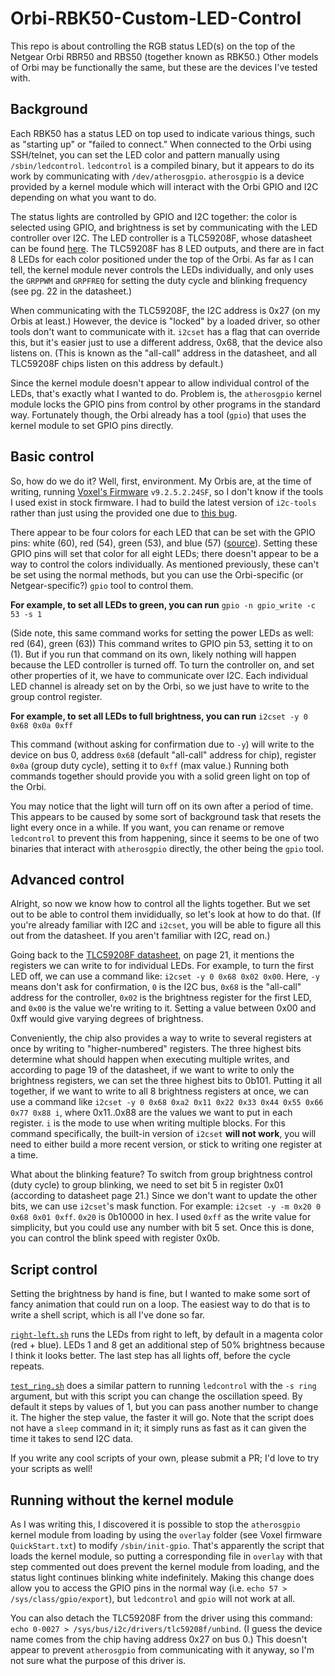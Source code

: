 # Orbi-RBK50-Custom-LED-Control

This repo is about controlling the RGB status LED(s) on the top of the Netgear Orbi RBR50 and RBS50 (together known as RBK50.) Other models of Orbi may be functionally the same, but these are the devices I've tested with.

## Background

Each RBK50 has a status LED on top used to indicate various things, such as "starting up" or "failed to connect." When connected to the Orbi using SSH/telnet, you can set the LED color and pattern manually using `/sbin/ledcontrol`. `ledcontrol` is a compiled binary, but it appears to do its work by communicating with `/dev/atherosgpio`. `atherosgpio` is a device provided by a kernel module which will interact with the Orbi GPIO and I2C depending on what you want to do.

The status lights are controlled by GPIO and I2C together: the color is selected using GPIO, and brightness is set by communicating with the LED controller over I2C. The LED controller is a TLC59208F, whose datasheet can be found [here](https://www.ti.com/lit/ds/symlink/tlc59208f.pdf). The TLC59208F has 8 LED outputs, and there are in fact 8 LEDs for each color positioned under the top of the Orbi. As far as I can tell, the kernel module never controls the LEDs individually, and only uses the `GRPPWM` and `GRPFREQ` for setting the duty cycle and blinking frequency (see pg. 22 in the datasheet.)

When communicating with the TLC59208F, the I2C address is 0x27 (on my Orbis at least.) However, the device is "locked" by a loaded driver, so other tools don't want to communicate with it. `i2cset` has a flag that can override this, but it's easier just to use a different address, 0x68, that the device also listens on. (This is known as the "all-call" address in the datasheet, and all TLC59208F chips listen on this address by default.)

Since the kernel module doesn't appear to allow individual control of the LEDs, that's exactly what I wanted to do. Problem is, the `atherosgpio` kernel module locks the GPIO pins from control by other programs in the standard way. Fortunately though, the Orbi already has a tool (`gpio`) that uses the kernel module to set GPIO pins directly.

## Basic control

So, how do we do it? Well, first, environment. My Orbis are, at the time of writing, running [Voxel's Firmware](http://www.voxel-firmware.com/Downloads/Voxel/html/orbi.html) `v9.2.5.2.24SF`, so I don't know if the tools I used exist in stock firmware. I had to build the latest version of `i2c-tools` rather than just using the provided one due to [this bug](https://stackoverflow.com/q/52530009/).

There appear to be four colors for each LED that can be set with the GPIO pins: white (60), red (54), green (53), and blue (57) ([source](https://git.openwrt.org/?p=openwrt/openwrt.git;a=commitdiff;h=2cb24b3f3cd89692f3c0bd137f3f560ada359bfa)). Setting these GPIO pins will set that color for all eight LEDs; there doesn't appear to be a way to control the colors individually. As mentioned previously, these can't be set using the normal methods, but you can use the Orbi-specific (or Netgear-specific?) `gpio` tool to control them.

**For example, to set all LEDs to green, you can run** `gpio -n gpio_write -c 53 -s 1`

(Side note, this same command works for setting the power LEDs as well: red (64), green (63)) This command writes to GPIO pin 53, setting it to on (1). But if you run that command on its own, likely nothing will happen because the LED controller is turned off. To turn the controller on, and set other properties of it, we have to communicate over I2C. Each individual LED channel is already set on by the Orbi, so we just have to write to the group control register.

**For example, to set all LEDs to full brightness, you can run** `i2cset -y 0 0x68 0x0a 0xff`

This command (without asking for confirmation due to `-y`) will write to the device on bus 0, address `0x68` (default "all-call" address for chip), register `0x0a` (group duty cycle), setting it to `0xff` (max value.) Running both commands together should provide you with a solid green light on top of the Orbi.

You may notice that the light will turn off on its own after a period of time. This appears to be caused by some sort of background task that resets the light every once in a while. If you want, you can rename or remove `ledcontrol` to prevent this from happening, since it seems to be one of two binaries that interact with `atherosgpio` directly, the other being the `gpio` tool.

## Advanced control

Alright, so now we know how to control all the lights together. But we set out to be able to control them invididually, so let's look at how to do that. (If you're already familiar with I2C and `i2cset`, you will be able to figure all this out from the datasheet. If you aren't familiar with I2C, read on.)

Going back to the [TLC59208F datasheet](https://www.ti.com/lit/ds/symlink/tlc59208f.pdf), on page 21, it mentions the registers we can write to for individual LEDs. For example, to turn the first LED off, we can use a command like: `i2cset -y 0 0x68 0x02 0x00`. Here, `-y` means don't ask for confirmation, `0` is the I2C bus, `0x68` is the "all-call" address for the controller, `0x02` is the brightness register for the first LED, and `0x00` is the value we're writing to it. Setting a value between 0x00 and 0xff would give varying degrees of brightness.

Conveniently, the chip also provides a way to write to several registers at once by writing to "higher-numbered" registers. The three highest bits determine what should happen when executing multiple writes, and according to page 19 of the datasheet, if we want to write to only the brightness registers, we can set the three highest bits to 0b101. Putting it all together, if we want to write to all 8 brightness registers at once, we can use a command like `i2cset -y 0 0x68 0xa2 0x11 0x22 0x33 0x44 0x55 0x66 0x77 0x88 i`, where 0x11..0x88 are the values we want to put in each register. `i` is the mode to use when writing multiple blocks. For this command specifically, the built-in version of `i2cset` **will not work**, you will need to either build a more recent version, or stick to writing one register at a time.

What about the blinking feature? To switch from group brightness control (duty cycle) to group blinking, we need to set bit 5 in register 0x01 (according to datasheet page 21.) Since we don't want to update the other bits, we can use `i2cset`'s mask function. For example: `i2cset -y -m 0x20 0 0x68 0x01 0xff`. `0x20` is 0b10000 in hex. I used `0xff` as the write value for simplicity, but you could use any number with bit 5 set. Once this is done, you can control the blink speed with register 0x0b.

## Script control

Setting the brightness by hand is fine, but I wanted to make some sort of fancy animation that could run on a loop. The easiest way to do that is to write a shell script, which is all I've done so far.

[`right-left.sh`](right-left.sh) runs the LEDs from right to left, by default in a magenta color (red + blue). LEDs 1 and 8 get an additional step of 50% brightness because I think it looks better. The last step has all lights off, before the cycle repeats.

[`test_ring.sh`](test_ring.sh) does a similar pattern to running `ledcontrol` with the `-s ring` argument, but with this script you can change the oscillation speed. By default it steps by values of 1, but you can pass another number to change it. The higher the step value, the faster it will go. Note that the script does not have a `sleep` command in it; it simply runs as fast as it can given the time it takes to send I2C data.

If you write any cool scripts of your own, please submit a PR; I'd love to try your scripts as well!

## Running without the kernel module

As I was writing this, I discovered it is possible to stop the `atherosgpio` kernel module from loading by using the `overlay` folder (see Voxel firmware `QuickStart.txt`) to modify `/sbin/init-gpio`. That's apparently the script that loads the kernel module, so putting a corresponding file in `overlay` with that step commented out does prevent the kernel module from loading, and the status light continues blinking white indefinitely. Making this change does allow you to access the GPIO pins in the normal way (i.e. `echo 57 > /sys/class/gpio/export`), but `ledcontrol` and `gpio` will not work at all.

You can also detach the TLC59208F from the driver using this command: `echo 0-0027 > /sys/bus/i2c/drivers/tlc59208f/unbind`. (I guess the device name comes from the chip having address 0x27 on bus 0.) This doesn't appear to prevent `atherosgpio` from communicating with it anyway, so I'm not sure what the purpose of this driver is.
